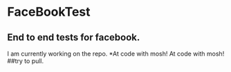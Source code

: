 # FaceBookTest
## End to end tests for facebook.
I am currently working on the repo.
*At code with mosh!
At code with mosh!
##try to pull.
